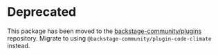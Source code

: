 # Deprecated

This package has been moved to the [backstage-community/plugins](https://github.com/backstage/community-plugins) repository. Migrate to using `@backstage-community/plugin-code-climate` instead.
